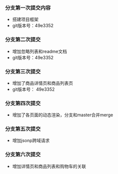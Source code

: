 ### 分支第一次提交内容

+ 搭建项目框架
+ git版本号：49e3352
### 分支第二次提交

+ 增加忽略列表和readme文档
+ git版本号：49e3352
### 分支第三次提交
+ 增加了商品详情页和商品列表页
+ git版本号： 49e3352
### 分支第四次提交
+ 增加了各页面的动态渲染，分支和master合并merge

### 分支第五次提交
+ 增加jsonp跨域请求

### 分支第六次提交

+ 增加详情页和商品列表和购物车的关联